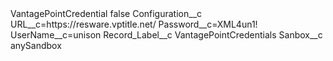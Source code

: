 <?xml version="1.0" encoding="UTF-8"?>
<CustomMetadata xmlns="http://soap.sforce.com/2006/04/metadata" xmlns:xsi="http://www.w3.org/2001/XMLSchema-instance" xmlns:xsd="http://www.w3.org/2001/XMLSchema">
    <label>VantagePointCredential</label>
    <protected>false</protected>
    <values>
        <field>Configuration__c</field>
        <value xsi:type="xsd:string">URL__c=https://resware.vptitle.net/
Password__c=XML4un1!
UserName__c=unison</value>
    </values>
    <values>
        <field>Record_Label__c</field>
        <value xsi:type="xsd:string">VantagePointCredentials</value>
    </values>
    <values>
        <field>Sanbox__c</field>
        <value xsi:type="xsd:string">anySandbox</value>
    </values>
</CustomMetadata>
